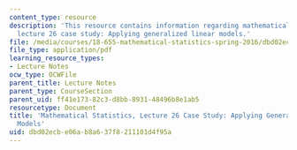 ```yaml
---
content_type: resource
description: 'This resource contains information regarding mathematical statistics,
  lecture 26 case study: Applying generalized linear models.'
file: /media/courses/18-655-mathematical-statistics-spring-2016/dbd02ecbe06ab8a637f8211101d4f95a_MIT18_655S16_LecNote26.pdf
file_type: application/pdf
learning_resource_types:
- Lecture Notes
ocw_type: OCWFile
parent_title: Lecture Notes
parent_type: CourseSection
parent_uid: ff41e173-82c3-d8bb-8931-48496b8e1ab5
resourcetype: Document
title: 'Mathematical Statistics, Lecture 26 Case Study: Applying Generalized Linear
  Models'
uid: dbd02ecb-e06a-b8a6-37f8-211101d4f95a
---
```

